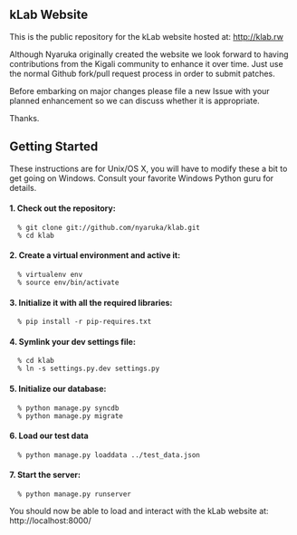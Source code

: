 ## kLab Website

This is the public repository for the kLab website hosted at: http://klab.rw

Although Nyaruka originally created the website we look forward to having contributions from the Kigali community to enhance it over time.  Just use the normal Github fork/pull request process in order to submit patches.

Before embarking on major changes please file a new Issue with your planned enhancement so we can discuss whether it is appropriate.

Thanks.

## Getting Started

These instructions are for Unix/OS X, you will have to modify these a bit to get going on Windows.  Consult your favorite Windows Python guru for details.

#### 1. Check out the repository:

```
  % git clone git://github.com/nyaruka/klab.git
  % cd klab
```

#### 2. Create a virtual environment and active it:

```  
  % virtualenv env
  % source env/bin/activate
```

#### 3. Initialize it with all the required libraries:

```   
  % pip install -r pip-requires.txt
```

#### 4. Symlink your dev settings file:

```
  % cd klab
  % ln -s settings.py.dev settings.py
```

#### 5. Initialize our database:

```
  % python manage.py syncdb
  % python manage.py migrate
```

#### 6. Load our test data

```
  % python manage.py loaddata ../test_data.json
```

#### 7. Start the server:

```
  % python manage.py runserver
```

You should now be able to load and interact with the kLab website at: http://localhost:8000/
